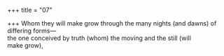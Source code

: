+++
title = "07"

+++
Whom they will make grow through the many nights (and dawns) of  differing forms—  
the one conceived by truth (whom) the moving and the still (will  
make grow),  